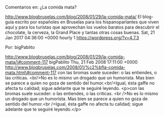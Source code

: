 Comentarios en: ¿La comida mata?

http://www.blogbruselas.com/blog/2008/01/29/la-comida-mata/ El blog-guía
escrito por españoles en Bruselas para los hispanoparlantes que viven
aquí y para los turistas que aprovechan los vuelos baratos para
descubrir el chocolate, la cerveza, la Grand Place y tantas otras cosas
buenas. Sat, 21 Jan 2017 04:36:00 +0000 hourly 1
https://wordpress.org/?v=4.7.3

Por: bigPablito

http://www.blogbruselas.com/blog/2008/01/29/la-comida-mata/\#comment-117
bigPablito Thu, 21 Feb 2008 17:11:00 +0000
http://www.blogbruselas.com/2008/01/%c2%bfla-comida-mata.html\#comment-117
con las bromas suele suceder: o las entiendes, o las criticas.
&lt;br/&gt;No es lo mismo un drogado que un humorista. Mas bien se
parece a quien no goza de sentido del humor.&lt;br/&gt;Igual, ésta gaffe
no afecta tu calidad; sigue adelante que te seguiré leyendo. \<p\>con
las bromas suele suceder: o las entiendes, o las criticas. \<br /\>No es
lo mismo un drogado que un humorista. Mas bien se parece a quien no goza
de sentido del humor.\<br /\>Igual, ésta gaffe no afecta tu calidad;
sigue adelante que te seguiré leyendo.\</p\>

